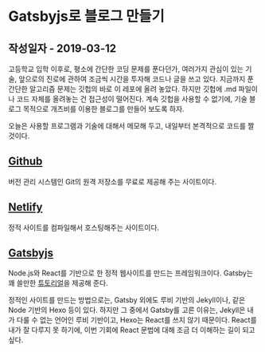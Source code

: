 # Gatsbyjs로 블로그 만들기

## 작성일자 - 2019-03-12

고등학교 입학 이후로, 평소에 간단한 코딩 문제를 푼다던가, 여러가지 관심이 있는 기술, 앞으로의 진로에 관하여 조금씩 시간을 투자해 코드나 글을 쓰고 있다. 지금까지 푼 간단한 알고리즘 문제는 깃헙의 바로 이 레포에 올려 놓았다. 하지만 깃헙에 .md 파일이나 코드 자체를 올려놓는 건 접근성이 떨어진다. 계속 깃헙을 사용할 수 없기에, 기술 블로그 목적으로 개츠비를 이용한 블로그를 만들어 보도록 하자.

오늘은 사용할 프로그램과 기술에 대해서 메모해 두고, 내일부터 본격적으로 코드를 짤 것이다.

## [Github](Https://Github.com)

버전 관리 시스템인 Git의 원격 저장소를 무료로 제공해 주는 사이트이다.

## [Netlify](https://Netlify.com)

정적 사이트를 컴파일해서 호스팅해주는 사이트이다.

## [Gatsbyjs](https://gatsbyjs.org)

Node.js와 React를 기반으로 한 정적 웹사이트를 만드는 프레임워크이다.
Gatsby는 꽤 쓸만한 [튜토리얼](https://www.gatsbyjs.org/tutorial/)을 제공해 준다.

정적인 사이트를 만드는 방법으로는, Gatsby 외에도 루비 기반의 Jekyll이나, 같은 Node 기반의 Hexo 등이 있다. 하지만 그 중에서 Gatsby를 고른 이유는, Jekyll은 내가 다룰 수 없는 언어인 루비 기반이고, Hexo는 React를 쓰지 않기 때문이다. React를 내가 잘 다루지 못 하기에, 이번 기회에 React 문법에 대해 조금 더 이해하는 길이 되고 싶다.
